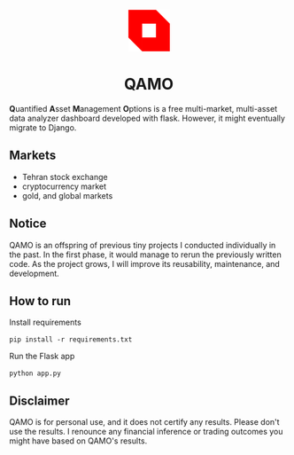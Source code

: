 <p align="center">
  <img width="75" height="75" src="static/image/logo.png">
  <h1 align="center">QAMO</h1>
</p>

**Q**uantified **A**sset **M**anagement **O**ptions is a free multi-market, multi-asset data analyzer dashboard developed with flask. However, it might eventually migrate to Django.

## Markets
- Tehran stock exchange
- cryptocurrency market
- gold, and global markets

## Notice
QAMO is an offspring of previous tiny projects I conducted individually in the past. In the first phase, it would manage to rerun the previously written code. As the project grows, I will improve its reusability, maintenance, and development. 

## How to run
Install requirements
```
pip install -r requirements.txt
```
Run the Flask app
```
python app.py
```

## Disclaimer
QAMO is for personal use, and it does not certify any results. Please don't use the results. I renounce any financial inference or trading outcomes you might have based on QAMO's results.
